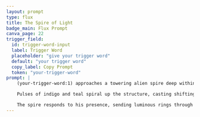 ```yaml
---
layout: prompt
type: flux
title: The Spire of Light
badge_main: Flux Prompt
canva_page: 22
trigger_field:
  id: trigger-word-input
  label: Trigger Word
  placeholder: "give your trigger word"
  default: "your trigger word"
  copy_label: Copy Prompt
  token: "your-trigger-word"
prompt: |
    (your-trigger-word:1) approaches a towering alien spire deep within a rainforest, bioluminescent mist curling around colossal trunks and dripping vines.

    Pulses of indigo and teal spiral up the structure, casting shifting light over his plain dark blue T-shirt as he gazes upward in open wonder, his face alive with reverent joy and futuristic curiosity.

    The spire responds to his presence, sending luminous rings through the surrounding fog in a hyperreal vertical 9:16 frame that captures awe, scale, and living alien technology.
---
```


